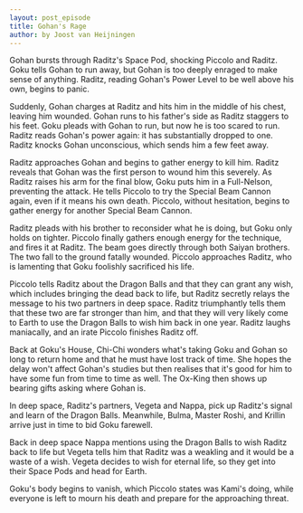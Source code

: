 ```yaml
---
layout: post_episode
title: Gohan's Rage
author: by Joost van Heijningen
---
```


Gohan bursts through Raditz's Space Pod, shocking Piccolo and Raditz. Goku tells Gohan to run away, but Gohan is too deeply enraged to make sense of anything. Raditz, reading Gohan's Power Level to be well above his own, begins to panic.

Suddenly, Gohan charges at Raditz and hits him in the middle of his chest, leaving him wounded. Gohan runs to his father's side as Raditz staggers to his feet. Goku pleads with Gohan to run, but now he is too scared to run. Raditz reads Gohan's power again: it has substantially dropped to one. Raditz knocks Gohan unconscious, which sends him a few feet away.

Raditz approaches Gohan and begins to gather energy to kill him. Raditz reveals that Gohan was the first person to wound him this severely. As Raditz raises his arm for the final blow, Goku puts him in a Full-Nelson, preventing the attack. He tells Piccolo to try the Special Beam Cannon again, even if it means his own death. Piccolo, without hesitation, begins to gather energy for another Special Beam Cannon.

Raditz pleads with his brother to reconsider what he is doing, but Goku only holds on tighter. Piccolo finally gathers enough energy for the technique, and fires it at Raditz. The beam goes directly through both Saiyan brothers. The two fall to the ground fatally wounded. Piccolo approaches Raditz, who is lamenting that Goku foolishly sacrificed his life.

Piccolo tells Raditz about the Dragon Balls and that they can grant any wish, which includes bringing the dead back to life, but Raditz secretly relays the message to his two partners in deep space. Raditz triumphantly tells them that these two are far stronger than him, and that they will very likely come to Earth to use the Dragon Balls to wish him back in one year. Raditz laughs maniacally, and an irate Piccolo finishes Raditz off.

Back at Goku's House, Chi-Chi wonders what's taking Goku and Gohan so long to return home and that he must have lost track of time. She hopes the delay won't affect Gohan's studies but then realises that it's good for him to have some fun from time to time as well. The Ox-King then shows up bearing gifts asking where Gohan is.

In deep space, Raditz's partners, Vegeta and Nappa, pick up Raditz's signal and learn of the Dragon Balls. Meanwhile, Bulma, Master Roshi, and Krillin arrive just in time to bid Goku farewell.

Back in deep space Nappa mentions using the Dragon Balls to wish Raditz back to life but Vegeta tells him that Raditz was a weakling and it would be a waste of a wish. Vegeta decides to wish for eternal life, so they get into their Space Pods and head for Earth.

Goku's body begins to vanish, which Piccolo states was Kami's doing, while everyone is left to mourn his death and prepare for the approaching threat.
